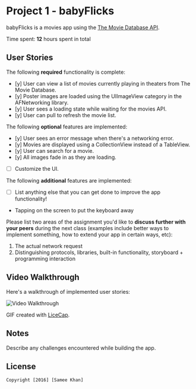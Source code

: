 # Project 1 - babyFlicks

babyFlicks is a movies app using the [The Movie Database API](http://docs.themoviedb.apiary.io/#).

Time spent: **12** hours spent in total

## User Stories

The following **required** functionality is complete:

- [y] User can view a list of movies currently playing in theaters from The Movie Database.
- [y] Poster images are loaded using the UIImageView category in the AFNetworking library.
- [y] User sees a loading state while waiting for the movies API.
- [y] User can pull to refresh the movie list.

The following **optional** features are implemented:

- [y] User sees an error message when there's a networking error.
- [y] Movies are displayed using a CollectionView instead of a TableView.
- [y] User can search for a movie.
- [y] All images fade in as they are loading.
- [ ] Customize the UI.

The following **additional** features are implemented:

- [ ] List anything else that you can get done to improve the app functionality!
- Tapping on the screen to put the keyboard away

Please list two areas of the assignment you'd like to **discuss further with your peers** during the next class (examples include better ways to implement something, how to extend your app in certain ways, etc):

1. The actual network request
2. Distinguishing protocols, libraries, built-in functionality, storyboard + programming interaction

## Video Walkthrough 

Here's a walkthrough of implemented user stories:

<img src='http://i.imgur.com/R5GC7HO.gif' title='Video Walkthrough' width='' alt='Video Walkthrough' />

GIF created with [LiceCap](http://www.cockos.com/licecap/).

## Notes

Describe any challenges encountered while building the app.

## License

    Copyright [2016] [Samee Khan]
